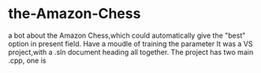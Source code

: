 # the-Amazon-Chess
a bot about the Amazon Chess,which could automatically give the "best" option in present field. Have a moudle of training the parameter
It was a VS project,with a .sln document heading all together. The project has two main .cpp, one is 
